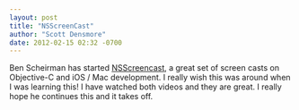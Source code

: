 ```yaml
---
layout: post
title: "NSScreenCast"
author: "Scott Densmore"
date: 2012-02-15 02:32 -0700
---
```


Ben Scheirman has started [NSScreencast](http://nsscreencast.com/), a great set of screen casts on Objective-C and iOS / Mac development. I really wish this was around when I was learning this! I have watched both videos and they are great. I really hope he continues this and it takes off.